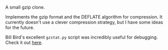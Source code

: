 A small gzip clone.

Implements the gzip format and the DEFLATE algorithm for compression. It currently doesn't use a clever compression strategy, but I have some ideas for the future.

Bill Bird's excellent `gzstat.py` script was incredibly useful for debugging. Check it out [here](https://github.com/billbird/gzstat).
